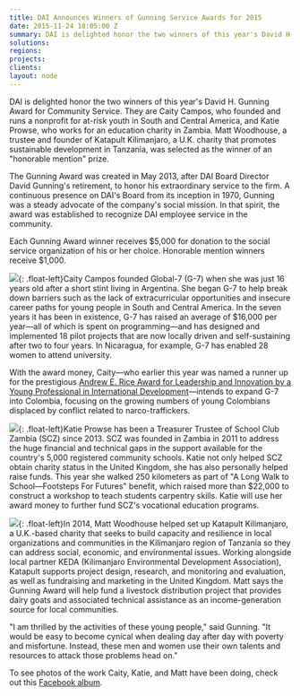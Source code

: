 ```yaml
---
title: DAI Announces Winners of Gunning Service Awards for 2015
date: 2015-11-24 18:05:00 Z
summary: DAI is delighted honor the two winners of this year's David H. Gunning Award for Community Service. They are Caity Campos, who founded and runs a nonprofit for at-risk youth in South and Central America, and Katie Prowse, who works for an education charity in Zambia. Matt Woodhouse, a trustee and founder of Katapult Kilimanjaro, a U.K. charity that promotes sustainable development in Tanzania, was selected as the winner of an "honorable mention" prize.
solutions:
regions:
projects:
clients:
layout: node
---
```


DAI is delighted honor the two winners of this year's David H. Gunning Award for Community Service. They are Caity Campos, who founded and runs a nonprofit for at-risk youth in South and Central America, and Katie Prowse, who works for an education charity in Zambia. Matt Woodhouse, a trustee and founder of Katapult Kilimanjaro, a U.K. charity that promotes sustainable development in Tanzania, was selected as the winner of an "honorable mention" prize.

The Gunning Award was created in May 2013, after DAI Board Director David Gunning's retirement, to honor his extraordinary service to the firm. A continuous presence on DAI's Board from its inception in 1970, Gunning was a steady advocate of the company's social mission. In that spirit, the award was established to recognize DAI employee service in the community.

Each Gunning Award winner receives $5,000 for donation to the social service organization of his or her choice. Honorable mention winners receive $1,000.

![][1]{: .float-left}Caity Campos founded Global-7 (G-7) when she was just 16 years old after a short stint living in Argentina. She began G-7 to help break down barriers such as the lack of extracurricular opportunities and insecure career paths for young people in South and Central America. In the seven years it has been in existence, G-7 has raised an average of $16,000 per year—all of which is spent on programming—and has designed and implemented 18 pilot projects that are now locally driven and self-sustaining after two to four years. In Nicaragua, for example, G-7 has enabled 28 women to attend university.

With the award money, Caity—who earlier this year was named a runner up for the prestigious [Andrew E. Rice Award for Leadership and Innovation by a Young Professional in International Development][2]—intends to expand G-7 into Colombia, focusing on the growing numbers of young Colombians displaced by conflict related to narco-traffickers.

![][3]{: .float-left}Katie Prowse has been a Treasurer Trustee of School Club Zambia (SCZ) since 2013. SCZ was founded in Zambia in 2011 to address the huge financial and technical gaps in the support available for the country's 5,000 registered community schools. Katie not only helped SCZ obtain charity status in the United Kingdom, she has also personally helped raise funds. This year she walked 250 kilometers as part of "A Long Walk to School—Footsteps For Futures" benefit, which raised more than $22,000 to construct a workshop to teach students carpentry skills. Katie will use her award money to further fund SCZ's vocational education programs.

![][4]{: .float-left}In 2014, Matt Woodhouse helped set up Katapult Kilimanjaro, a U.K.-based charity that seeks to build capacity and resilience in local organizations and communities in the Kilimanjaro region of Tanzania so they can address social, economic, and environmental issues. Working alongside local partner KEDA (Kilimanjaro Environmental Development Association), Katapult supports project design, research, and monitoring and evaluation, as well as fundraising and marketing in the United Kingdom. Matt says the Gunning Award will help fund a livestock distribution project that provides dairy goats and associated technical assistance as an income-generation source for local communities.

"I am thrilled by the activities of these young people," said Gunning. "It would be easy to become cynical when dealing day after day with poverty and misfortune. Instead, these men and women use their own talents and resources to attack those problems head on."

To see photos of the work Caity, Katie, and Matt have been doing, check out this [Facebook album][5].

[1]: /assets/images/news/DAI-News----Campos-new.jpg
[2]: /news-publications/news/dai-staffer-runner-prestigious-rice-award
[3]: /assets/images/news/Katie%20Prowse%20Gunning.jpg
[4]: /assets/images/news/Matt%20Woodhouse%20Gunning.jpg
[5]: https://www.facebook.com/DAIGlobal/posts/10153722208770797
